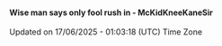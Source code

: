 #### Wise man says only fool rush in - McKidKneeKaneSir
Updated on 17/06/2025 - 01:03:18 (UTC) Time Zone
